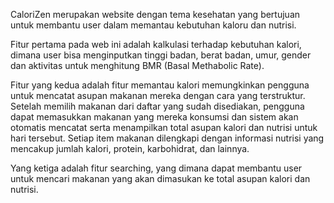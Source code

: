 CaloriZen merupakan website dengan tema kesehatan yang bertujuan untuk membantu user dalam memantau kebutuhan kaloru dan nutrisi.

Fitur pertama pada web ini adalah kalkulasi terhadap kebutuhan kalori, dimana user bisa menginputkan tinggi badan, berat badan, umur, gender dan aktivitas untuk menghitung BMR (Basal Methabolic Rate).

Fitur yang kedua adalah fitur memantau kalori memungkinkan pengguna untuk mencatat asupan makanan mereka dengan cara yang terstruktur. Setelah memilih makanan dari daftar yang sudah disediakan, pengguna dapat memasukkan makanan yang mereka konsumsi dan sistem akan otomatis mencatat serta menampilkan total asupan kalori dan nutrisi untuk hari tersebut. Setiap item makanan dilengkapi dengan informasi nutrisi yang mencakup jumlah kalori, protein, karbohidrat, dan lainnya.

Yang ketiga adalah fitur searching, yang dimana dapat membantu user untuk mencari makanan yang akan dimasukan ke total asupan kalori dan nutrisi.

